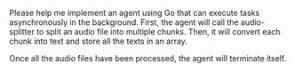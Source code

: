 Please help me implement an agent using Go that can execute tasks asynchronously in the background. First, the agent will call the audio-splitter to split an audio file into multiple chunks. Then, it will convert each chunk into text and store all the texts in an array.

Once all the audio files have been processed, the agent will terminate itself.
